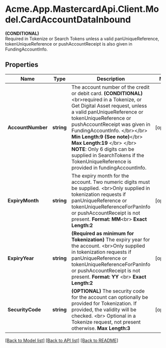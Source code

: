 # Acme.App.MastercardApi.Client.Model.CardAccountDataInbound
__(CONDITIONAL)__ <br> Required in Tokenize or Search Tokens unless a valid panUniqueReference, tokenUniqueReference or pushAccountReceipt is also given in FundingAccountInfo. 
## Properties

Name | Type | Description | Notes
------------ | ------------- | ------------- | -------------
**AccountNumber** | **string** | The account number of the credit or debit card.   __(CONDITIONAL)__ &lt;br&gt;required in a Tokenize, or Get Digital Asset request, unless a valid panUniqueReference or tokenUniqueReference or pushAccountReceipt was given in FundingAccountInfo.  &lt;/br&gt;&lt;/br&gt;  __Min Length:9 (See note)__&lt;/br&gt; __Max Length:19__ &lt;/br&gt; &lt;/br&gt; __NOTE__: Only 6 digits can be supplied in SearchTokens if the TokenUniqueReference is provided in fundingAccountInfo.  | [optional] 
**ExpiryMonth** | **string** |   The expiry month for the account. Two numeric digits must be supplied.  &lt;br&gt;Only supplied in tokenization requests if panUniqueReference or tokenUniqueReferenceForPanInfo or pushAccountReceipt is not present.  __Format: MM__&lt;br&gt; __Exact Length:2__  | [optional] 
**ExpiryYear** | **string** | __(Required as minimum for Tokenization)__  The expiry year for the account. &lt;br&gt;Only supplied in tokenization requests if panUniqueReference or tokenUniqueReferenceForPanInfo or pushAccountReceipt is not present.   __Format: YY__ &lt;br&gt; __Exact Length:2__  | [optional] 
**SecurityCode** | **string** | __(OPTIONAL)__ The security code for the account can optionally be provided for Tokenization. If provided, the validity will be checked. &lt;br&gt; Optional in a Tokenize request, not present otherwise. __Max Length:3__  | [optional] 

[[Back to Model list]](../README.md#documentation-for-models) [[Back to API list]](../README.md#documentation-for-api-endpoints) [[Back to README]](../README.md)

